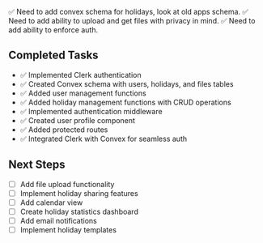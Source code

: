 ✅ Need to add convex schema for holidays, look at old apps schema.
✅ Need to add ability to upload and get files with privacy in mind.
✅ Need to add ability to enforce auth.

## Completed Tasks

- ✅ Implemented Clerk authentication
- ✅ Created Convex schema with users, holidays, and files tables
- ✅ Added user management functions
- ✅ Added holiday management functions with CRUD operations
- ✅ Implemented authentication middleware
- ✅ Created user profile component
- ✅ Added protected routes
- ✅ Integrated Clerk with Convex for seamless auth

## Next Steps

- [ ] Add file upload functionality
- [ ] Implement holiday sharing features
- [ ] Add calendar view
- [ ] Create holiday statistics dashboard
- [ ] Add email notifications
- [ ] Implement holiday templates
